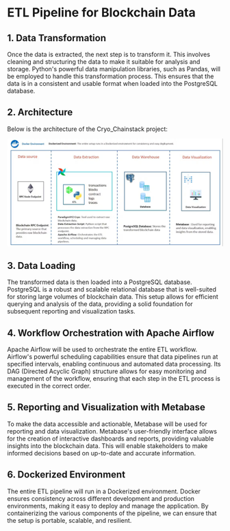 # ETL Pipeline for Blockchain Data

## 1. Data Transformation

Once the data is extracted, the next step is to transform it. This involves cleaning and structuring the data to make it suitable for analysis and storage. Python's powerful data manipulation libraries, such as Pandas, will be employed to handle this transformation process. This ensures that the data is in a consistent and usable format when loaded into the PostgreSQL database.

## 2. Architecture

Below is the architecture of the Cryo_Chainstack project:

![Architecture](/img/Cryo_Chainstack_project_architecture_V1.jpg)


## 3. Data Loading

The transformed data is then loaded into a PostgreSQL database. PostgreSQL is a robust and scalable relational database that is well-suited for storing large volumes of blockchain data. This setup allows for efficient querying and analysis of the data, providing a solid foundation for subsequent reporting and visualization tasks.

## 4. Workflow Orchestration with Apache Airflow

Apache Airflow will be used to orchestrate the entire ETL workflow. Airflow's powerful scheduling capabilities ensure that data pipelines run at specified intervals, enabling continuous and automated data processing. Its DAG (Directed Acyclic Graph) structure allows for easy monitoring and management of the workflow, ensuring that each step in the ETL process is executed in the correct order.

## 5. Reporting and Visualization with Metabase

To make the data accessible and actionable, Metabase will be used for reporting and data visualization. Metabase's user-friendly interface allows for the creation of interactive dashboards and reports, providing valuable insights into the blockchain data. This will enable stakeholders to make informed decisions based on up-to-date and accurate information.

## 6. Dockerized Environment

The entire ETL pipeline will run in a Dockerized environment. Docker ensures consistency across different development and production environments, making it easy to deploy and manage the application. By containerizing the various components of the pipeline, we can ensure that the setup is portable, scalable, and resilient.